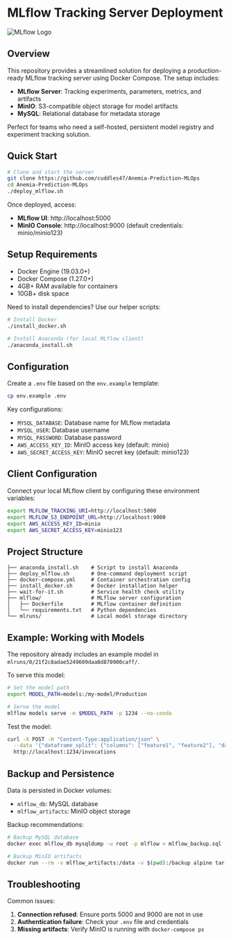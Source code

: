 # MLflow Tracking Server Deployment

![MLflow Logo](https://raw.githubusercontent.com/mlflow/mlflow/master/docs/source/_static/MLflow-logo-final-black.png)

## Overview

This repository provides a streamlined solution for deploying a production-ready MLflow tracking server using Docker Compose. The setup includes:

- **MLflow Server**: Tracking experiments, parameters, metrics, and artifacts
- **MinIO**: S3-compatible object storage for model artifacts
- **MySQL**: Relational database for metadata storage

Perfect for teams who need a self-hosted, persistent model registry and experiment tracking solution.

## Quick Start

```bash
# Clone and start the server
git clone https://github.com/cuddles47/Anemia-Prediction-MLOps
cd Anemia-Prediction-MLOps
./deploy_mlflow.sh
```

Once deployed, access:
- **MLflow UI**: http://localhost:5000
- **MinIO Console**: http://localhost:9000 (default credentials: minio/minio123)

## Setup Requirements

- Docker Engine (19.03.0+)
- Docker Compose (1.27.0+)
- 4GB+ RAM available for containers
- 10GB+ disk space

Need to install dependencies? Use our helper scripts:
```bash
# Install Docker
./install_docker.sh

# Install Anaconda (for local MLflow client)
./anaconda_install.sh
```

## Configuration

Create a `.env` file based on the `env.example` template:

```bash
cp env.example .env
```

Key configurations:
- `MYSQL_DATABASE`: Database name for MLflow metadata
- `MYSQL_USER`: Database username
- `MYSQL_PASSWORD`: Database password
- `AWS_ACCESS_KEY_ID`: MinIO access key (default: minio)
- `AWS_SECRET_ACCESS_KEY`: MinIO secret key (default: minio123)

## Client Configuration

Connect your local MLflow client by configuring these environment variables:

```bash
export MLFLOW_TRACKING_URI=http://localhost:5000
export MLFLOW_S3_ENDPOINT_URL=http://localhost:9000
export AWS_ACCESS_KEY_ID=minio
export AWS_SECRET_ACCESS_KEY=minio123
```

## Project Structure

```
├── anaconda_install.sh    # Script to install Anaconda
├── deploy_mlflow.sh       # One-command deployment script
├── docker-compose.yml     # Container orchestration config
├── install_docker.sh      # Docker installation helper
├── wait-for-it.sh         # Service health check utility
├── mlflow/                # MLflow server configuration
│   ├── Dockerfile         # MLflow container definition
│   └── requirements.txt   # Python dependencies
└── mlruns/                # Local model storage directory
```

## Example: Working with Models

The repository already includes an example model in `mlruns/0/21f2c8adae5249609daa0d870900caff/`. 

To serve this model:

```bash
# Set the model path
export MODEL_PATH=models:/my-model/Production

# Serve the model
mlflow models serve -m $MODEL_PATH -p 1234 --no-conda
```

Test the model:

```bash
curl -X POST -H "Content-Type:application/json" \
  --data '{"dataframe_split": {"columns": ["feature1", "feature2"], "data": [[1.0, 2.0]]}}' \
  http://localhost:1234/invocations
```

## Backup and Persistence

Data is persisted in Docker volumes:
- `mlflow_db`: MySQL database
- `mlflow_artifacts`: MinIO object storage

Backup recommendations:
```bash
# Backup MySQL database
docker exec mlflow_db mysqldump -u root -p mlflow > mlflow_backup.sql

# Backup MinIO artifacts
docker run --rm -v mlflow_artifacts:/data -v $(pwd):/backup alpine tar -czvf /backup/artifacts_backup.tar.gz /data
```

## Troubleshooting

Common issues:

1. **Connection refused**: Ensure ports 5000 and 9000 are not in use
2. **Authentication failure**: Check your `.env` file and credentials
3. **Missing artifacts**: Verify MinIO is running with `docker-compose ps`
